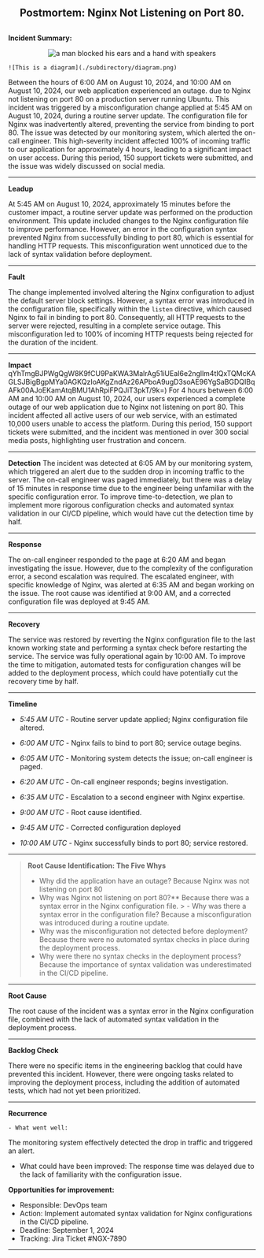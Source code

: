 <div style="text-align: center;"> <h2>Postmortem: Nginx Not Listening on Port 80.<h2> </div>

    

**Incident Summary:**
      <div style="text-align: center;">
  <img src="https://imgur.com/VtLKeHd" alt="a man blocked his ears and a hand with speakers" style="max-width: 100%;">
</div>

    ![This is a diagram](./subdirectory/diagram.png)


  Between the hours of 6:00 AM on August 10, 2024, and 10:00 AM on August 10, 2024, our web application experienced an outage. due to Nginx not listening on port 80 on a production server running Ubuntu. This incident was triggered by a misconfiguration change applied at 5:45 AM on August 10, 2024, during a routine server update. 
  The configuration file for Nginx was inadvertently altered, preventing the service from binding to port 80. The issue was detected by our monitoring system, which alerted the on-call engineer. This high-severity incident affected 100% of incoming traffic to our application for approximately 4 hours, leading to a significant impact on user access. During this period, 150 support tickets were submitted, and the issue was widely discussed on social media.

    

  ----------

    
**Leadup**
      

    

  At 5:45 AM on August 10, 2024, approximately 15 minutes before the customer impact, a routine server update was performed on the production environment. This update included changes to the Nginx configuration file to improve performance. However, an error in the configuration syntax prevented Nginx from successfully binding to port 80, which is essential for handling HTTP requests. This misconfiguration went unnoticed due to the lack of syntax validation before deployment.

    
    

  ----------

    

**Fault**


  The change implemented involved altering the Nginx configuration to adjust the default server block settings. However, a syntax error was introduced in the configuration file, specifically within the `listen` directive, which caused Nginx to fail in binding to port 80. Consequently, all HTTP requests to the server were rejected, resulting in a complete service outage. This misconfiguration led to 100% of incoming HTTP requests being rejected for the duration of the incident.

    
    

  ----------

    
    

**Impact**
  qYhTmgBJPWgQgW8K9fCU9PaKWA3MalrAg51iUEaI6e2ngllm4tIQxTQMcKAGLSJBigBgpMYa0AGKQzIoAKgZndAz26APboA9ugD3soAE96YgSaBGDQIBqAFk00AJoEKamAtqBMU1AhRpiFPQJiT3pkT/9k=)
  For 4 hours between 6:00 AM and 10:00 AM on August 10, 2024, our users experienced a complete outage of our web application due to Nginx not listening on port 80. This incident affected all active users of our web service, with an estimated 10,000 users unable to access the platform. During this period, 150 support tickets were submitted, and the incident was mentioned in over 300 social media posts, highlighting user frustration and concern.

    
    

  ----------

    
    
**Detection**
  The incident was detected at 6:05 AM by our monitoring system, which triggered an alert due to the sudden drop in incoming traffic to the server. The on-call engineer was paged immediately, but there was a delay of 15 minutes in response time due to the engineer being unfamiliar with the specific configuration error. To improve time-to-detection, we plan to implement more rigorous configuration checks and automated syntax validation in our CI/CD pipeline, which would have cut the detection time by half.

    
    

  ----------

    

**Response**

  The on-call engineer responded to the page at 6:20 AM and began investigating the issue. However, due to the complexity of the configuration error, a second escalation was required. The escalated engineer, with specific  knowledge of Nginx, was alerted at 6:35 AM and began working on the issue. The root cause was identified at 9:00 AM, and a corrected configuration file was deployed at 9:45 AM.  

  ----------
**Recovery**
    
  The service was restored by reverting the Nginx configuration file to the last known working state and performing a syntax check before restarting the service. The service was fully operational again by 10:00 AM. To improve the time to mitigation, automated tests for configuration changes will be added to the deployment process, which could have potentially cut the recovery time by half.

  ----------
  
**Timeline**
  
  - *5:45 AM UTC*  - Routine server update applied; Nginx configuration file altered.
  
  - *6:00 AM UTC*  - Nginx fails to bind to port 80; service outage begins.

  - *6:05 AM UTC* - Monitoring system detects the issue; on-call engineer is paged.

  - *6:20 AM UTC* - On-call engineer responds; begins investigation.

  - *6:35 AM UTC* - Escalation to a second engineer with Nginx expertise.

  - *9:00 AM UTC* - Root cause identified.

  - *9:45 AM UTC* - Corrected configuration deployed

  - *10:00 AM UTC* - Nginx successfully binds to port 80; service restored.

    
    

  ----------

    
    

>**Root Cause Identification: The Five Whys**
  >
  > - Why did the application have an outage?
        Because Nginx was not listening on port 80
  > - Why was Nginx not listening on port 80?**
      Because there was a syntax error in the Nginx configuration file.
    > - Why was there a syntax error in the configuration file?
      Because a misconfiguration was introduced during a routine update.
  > - Why was the misconfiguration not detected before deployment?
      Because there were no automated syntax checks in place during the deployment process.
  > - Why were there no syntax checks in the deployment process?
  Because the importance of syntax validation was underestimated in the CI/CD pipeline.

    
    

  ----------

    
    

**Root Cause**
      

    

  The root cause of the incident was a syntax error in the Nginx configuration file, combined with the lack of automated syntax validation in the deployment process.

    
    

  ----------

    
    

**Backlog Check**
  

  There were no specific items in the engineering backlog that could have prevented this incident. However, there were ongoing tasks related to improving the deployment process, including the addition of automated tests, which had not yet been prioritized.

    
    

  ----------

    
    

**Recurrence**
      
    - What went well:
  The monitoring system effectively detected the drop in traffic and triggered an alert.

  - What could have been improved:
  The response time was delayed due to the lack of familiarity with the configuration issue.

**Opportunities for improvement:**

  - Responsible: DevOps team
  - Action: Implement automated syntax validation for Nginx configurations in the CI/CD pipeline.
  - Deadline: September 1, 2024
  - Tracking: Jira Ticket #NGX-7890

    
    

  ----------




